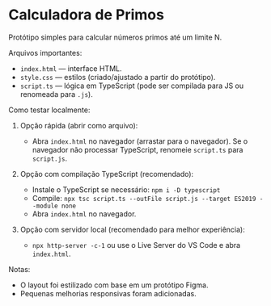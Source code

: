 # Calculadora de Primos

Protótipo simples para calcular números primos até um limite N.

Arquivos importantes:
- `index.html` — interface HTML.
- `style.css` — estilos (criado/ajustado a partir do protótipo).
- `script.ts` — lógica em TypeScript (pode ser compilada para JS ou renomeada para `.js`).

Como testar localmente:

1. Opção rápida (abrir como arquivo):
   - Abra `index.html` no navegador (arrastar para o navegador). Se o navegador não processar TypeScript, renomeie `script.ts` para `script.js`.

2. Opção com compilação TypeScript (recomendado):
   - Instale o TypeScript se necessário: `npm i -D typescript`
   - Compile: `npx tsc script.ts --outFile script.js --target ES2019 --module none`
   - Abra `index.html` no navegador.

3. Opção com servidor local (recomendado para melhor experiência):
   - `npx http-server -c-1` ou use o Live Server do VS Code e abra `index.html`.

Notas:
- O layout foi estilizado com base em um protótipo Figma.
- Pequenas melhorias responsivas foram adicionadas.
